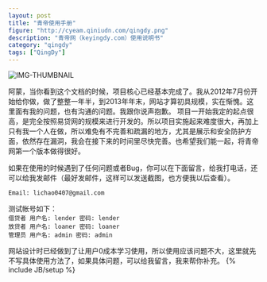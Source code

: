 ```yaml
---
layout: post
title: "青帝使用手册"
figure: "http://cyeam.qiniudn.com/qingdy.png"
description: "青帝网（keyingdy.com）使用说明书"
category: "qingdy"
tags: ["QingDy"]
---
```


![IMG-THUMBNAIL](http://cyeam.qiniudn.com/qingdy_logo.png)

阿蒙，当你看到这个文档的时候，项目核心已经基本完成了。我从2012年7月份开始给你做，做了整整一年半，到2013年年末，网站才算初具规模，实在惭愧。这里面有我的问题，也有沟通的问题。我跟你说声抱歉。
项目一开始我定的起点很高，是完全按照易贷网的规模来进行开发的。所以项目实施起来难度很大，再加上只有我一个人在做，所以难免有不完善和疏漏的地方，尤其是展示和安全防护方面，依然存在漏洞，我会在接下来的时间里尽快完善。也希望我们能一起，将青帝网第一个版本做得很好。   

如果在使用的时候遇到了任何问题或者Bug，你可以在下面留言，给我打电话，还可以给我发邮件（最好发邮件，这样可以发送截图，也方便我以后查看）。

`Email: lichao0407@gmail.com`

测试帐号如下：    
`借贷者 用户名: lender 密码: lender`    
`放贷者 用户名: loaner 密码: loaner`    
`管理员 用户名: admin 密码: admin`    

网站设计时已经做到了让用户0成本学习使用，所以使用应该问题不大，这里就先不写具体使用方法了，如果具体问题，可以给我留言，我来帮你补充。
{% include JB/setup %}